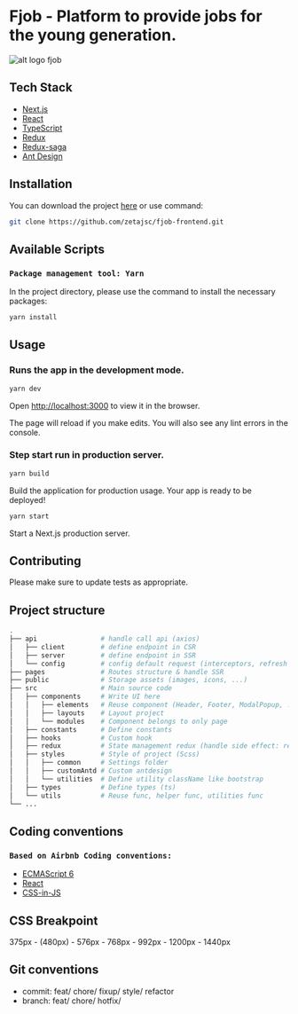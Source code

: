 # Fjob - Platform to provide jobs for the young generation.

![alt logo fjob](https://static-s.aa-cdn.net/img/gp/20600015927164/4V73z25w3uamttxXJw8GAZg1b-VqKvfoAZvRn81V0v8tEXritdB86A22CJofr2gyrg=s300?v=1)

## Tech Stack
- [Next.js](https://nextjs.org/)
- [React](https://reactjs.org/)
- [TypeScript](https://www.typescriptlang.org/)
- [Redux](https://redux.js.org/)
- [Redux-saga](https://redux-saga.js.org/)
- [Ant Design](https://ant.design/)

## Installation

You can download the project [here](https://github.com/zetajsc/fjob-frontend) or use command:
```bash
git clone https://github.com/zetajsc/fjob-frontend.git
```

## Available Scripts

### `Package management tool: Yarn`
In the project directory, please use the command to install the necessary packages: 

```bash
yarn install
```

## Usage

### Runs the app in the development mode.
```bash
yarn dev
```

Open [http://localhost:3000](http://localhost:3000) to view it in the browser.

The page will reload if you make edits.
You will also see any lint errors in the console.

### Step start run in production server. 

```bash
yarn build
```
Build the application for production usage.
Your app is ready to be deployed!

```bash
yarn start
```
Start a Next.js production server.

## Contributing
Please make sure to update tests as appropriate.

## Project structure
```bash
.
├── api                # handle call api (axios)
│   ├── client         # define endpoint in CSR
│   ├── server         # define endpoint in SSR
│   └── config         # config default request (interceptors, refresh token, ...)
├── pages              # Routes structure & handle SSR
├── public             # Storage assets (images, icons, ...)      
├── src                # Main source code
│   ├── components     # Write UI here
│   │   ├── elements   # Reuse component (Header, Footer, ModalPopup, ...)
│   │   ├── layouts    # Layout project
│   │   └── modules    # Component belongs to only page
│   ├── constants      # Define constants
│   ├── hooks          # Custom hook
│   ├── redux          # State management redux (handle side effect: redux-saga)
│   ├── styles         # Style of project (Scss)
│   │   ├── common     # Settings folder
│   │   ├── customAntd # Custom antdesign
│   │   └── utilities  # Define utility className like bootstrap
│   ├── types          # Define types (ts)
│   └── utils          # Reuse func, helper func, utilities func
└── ...
```

## Coding conventions
### `Based on Airbnb Coding conventions:`
+ [ECMAScript 6](https://github.com/airbnb/javascript)
+ [React](https://github.com/airbnb/javascript/blob/master/react)
+ [CSS-in-JS](https://github.com/airbnb/javascript/blob/master/css-in-javascript)

## CSS Breakpoint
375px - (480px) - 576px - 768px - 992px - 1200px - 1440px

## Git conventions
- commit: feat/ chore/ fixup/ style/ refactor 
- branch: feat/ chore/ hotfix/
